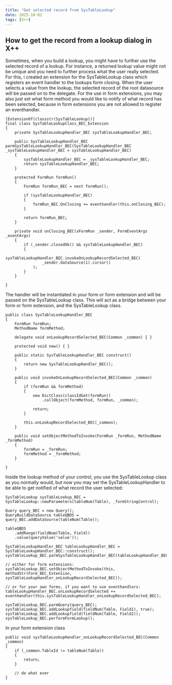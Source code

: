 ```yaml
---
title: "Get selected record from SysTableLookup"
date: 2025-10-02
tags: [X++]
---
```


## How to get the record from a lookup dialog in X++
Sometimes, when you build a lookup, you might have to further use the selected record of a lookup. For instance, a returned lookup value might not be unique and you need to further process what the user really selected.
For this, i created an extension for the SysTableLookup class which registers an event handler to the lookups form closing. When the user selects a value from the lookup, the selected record of the root datasource will be passed on to the delegate.
For the use in form extensions, you may also just set what form method you would like to notify of what record has been selected, because in form extensions you are not allowed to register an eventhandler.


```xpp
[ExtensionOf(classstr(SysTableLookup))]
final class SysTableLookupClass_BEC_Extension
{
    private SysTableLookupHandler_BEC sysTableLookupHandler_BEC;

    public SysTableLookupHandler_BEC parmSysTableLookupHandler_BEC(SysTableLookupHandler_BEC _sysTableLookupHandler_BEC = sysTableLookupHandler_BEC)
    {
        sysTableLookupHandler_BEC = _sysTableLookupHandler_BEC;
        return sysTableLookupHandler_BEC;
    }

    protected FormRun formRun()
    {
        FormRun formRun_BEC = next formRun();

        if (sysTableLookupHandler_BEC)
        {
            formRun_BEC.OnClosing += eventhandler(this.onClosing_BEC);
        }

        return formRun_BEC;
    }

    private void onClosing_BEC(xFormRun _sender, FormEventArgs _eventArgs)
    {
        if (_sender.closedOk() && sysTableLookupHandler_BEC)
        {
            sysTableLookupHandler_BEC.invokeOnLookupRecordSelected_BEC(
                _sender.dataSource(1).cursor()
            );
        }
    }

}
```

The handler will be instantiated in your form or form extension and will be passed on the SysTableLookup class.
This will act as a bridge between your form or form extension, and the SysTableLookup class.

```xpp
public class SysTableLookupHandler_BEC
{
    FormRun formRun;
    MethodName formMethod;

    delegate void onLookupRecordSelected_BEC(Common _common) { }

    protected void new() { }

    public static SysTableLookupHandler_BEC construct()
    {
        return new SysTableLookupHandler_BEC();
    }

    public void invokeOnLookupRecordSelected_BEC(Common _common)
    {
        if (formRun && formMethod)
        {
            new DictClass(classIdGet(formRun))
                .callObject(formMethod, formRun, _common);
         
            return;
        }

        this.onLookupRecordSelected_BEC(_common);
    }

    public void setObjectMethodToInvoke(FormRun _formRun, MethodName _formMethod)
    {
        formRun = _formRun;
        formMethod = _formMethod;
    }

}
```

Inside the lookup method of your control, you use the SysTableLookup class as you normally would, but now you may set the SysTableLookupHandler to be able to get notified of what record the user selected:

```xpp
SysTableLookup sysTableLookup_BEC = SysTableLookup::newParameters(tableNum(Table), _formStringControl);

Query query_BEC = new Query();
QueryBuildDataSource tableQBDS = query_BEC.addDataSource(tableNum(Table));

tableQBDS
    .addRange(fieldNum(Table, Field))
    .value(queryValue('value'));

SysTableLookupHandler_BEC tableLookupHandler_BEC = SysTableLookupHandler_BEC::construct();
sysTableLookup_BEC.parmSysTableLookupHandler_BEC(tableLookupHandler_BEC);

// either for form extensions:
sysTableLookup_BEC.setObjectMethodToInvoke(this, methodStr(Form_BEC_Extension, sysTableLookupHandler_onLookupRecordSelected_BEC));

// or for your own forms, if you want to use eventhandlers:
tableLookupHandler_BEC.onLookupRecordSelected += eventHandler(this.sysTableLookupHandler_onLookupRecordSelected_BEC);

sysTableLookup_BEC.parmQuery(query_BEC);
sysTableLookup_BEC.addLookupfield(fieldNum(Table, Field1), true);
sysTableLookup_BEC.addLookupfield(fieldNum(Table, Field2));
sysTableLookup_BEC.performFormLookup();
```

In your form extension class
```xpp
public void sysTableLookupHandler_onLookupRecordSelected_BEC(Common _common)
{
    if (_common.TableId != tableNum(Table))
    {
        return;
    }

    // do what ever
}  
```




